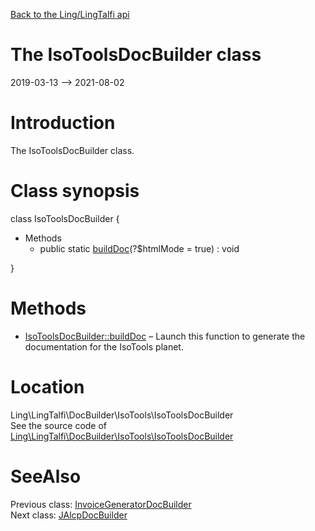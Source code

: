 [Back to the Ling/LingTalfi api](https://github.com/lingtalfi/LingTalfi/blob/master/doc/api/Ling/LingTalfi.md)



The IsoToolsDocBuilder class
================
2019-03-13 --> 2021-08-02






Introduction
============

The IsoToolsDocBuilder class.



Class synopsis
==============


class <span class="pl-k">IsoToolsDocBuilder</span>  {

- Methods
    - public static [buildDoc](https://github.com/lingtalfi/LingTalfi/blob/master/doc/api/Ling/LingTalfi/DocBuilder/IsoTools/IsoToolsDocBuilder/buildDoc.md)(?$htmlMode = true) : void

}






Methods
==============

- [IsoToolsDocBuilder::buildDoc](https://github.com/lingtalfi/LingTalfi/blob/master/doc/api/Ling/LingTalfi/DocBuilder/IsoTools/IsoToolsDocBuilder/buildDoc.md) &ndash; Launch this function to generate the documentation for the IsoTools planet.





Location
=============
Ling\LingTalfi\DocBuilder\IsoTools\IsoToolsDocBuilder<br>
See the source code of [Ling\LingTalfi\DocBuilder\IsoTools\IsoToolsDocBuilder](https://github.com/lingtalfi/LingTalfi/blob/master/DocBuilder/IsoTools/IsoToolsDocBuilder.php)



SeeAlso
==============
Previous class: [InvoiceGeneratorDocBuilder](https://github.com/lingtalfi/LingTalfi/blob/master/doc/api/Ling/LingTalfi/DocBuilder/InvoiceGenerator/InvoiceGeneratorDocBuilder.md)<br>Next class: [JAlcpDocBuilder](https://github.com/lingtalfi/LingTalfi/blob/master/doc/api/Ling/LingTalfi/DocBuilder/JAlcp/JAlcpDocBuilder.md)<br>
